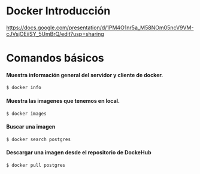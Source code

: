 # Docker Introducción

https://docs.google.com/presentation/d/1PM4O1nr5a_M58NOm05ncV9VM-cJVsjOEiiSY_5UmBrQ/edit?usp=sharing

# Comandos básicos

#### Muestra información general del servidor y cliente de docker.

`$ docker info`

#### Muestra las imagenes que tenemos en local.

`$ docker images`

#### Buscar una imagen

`$ docker search postgres`

#### Descargar una imagen desde el repositorio de DockeHub

`$ docker pull postgres`
